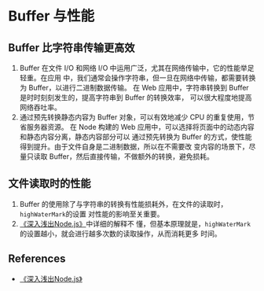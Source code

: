 # Buffer 与性能


## Buffer 比字符串传输更高效
1. Buffer 在文件 I/O 和网络 I/O 中运用广泛，尤其在网络传输中，它的性能举足轻重。在应用
中，我们通常会操作字符串，但一旦在网络中传输，都需要转换为 Buffer，以进行二进制数据传输。
在 Web 应用中，字符串转换到 Buffer 是时时刻刻发生的，提高字符串到 Buffer 的转换效率，
可以很大程度地提高网络吞吐率。
2. 通过预先转换静态内容为 Buffer 对象，可以有效地减少 CPU 的重复使用，节省服务器资源。
在 Node 构建的 Web 应用中，可以选择将页面中的动态内容和静态内容分离，静态内容部分可以
通过预先转换为 Buffer 的方式，使性能得到提升。由于文件自身是二进制数据，所以在不需要改
变内容的场景下，尽量只读取 Buffer，然后直接传输，不做额外的转换，避免损耗。


## 文件读取时的性能
1. Buffer 的使用除了与字符串的转换有性能损耗外，在文件的读取时，`highWaterMark`的设置
对性能的影响至关重要。
2. [《深入浅出Node.js》](https://book.douban.com/subject/25768396/)中详细的解释不
懂，但基本原理就是，`highWaterMark`的设置越小，就会进行越多次数的读取操作，从而消耗更多
时间。


## References
* [《深入浅出Node.js》](https://book.douban.com/subject/25768396/)
